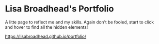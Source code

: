 # Lisa Broadhead's Portfolio

A litte page to reflect me and my skills. Again don't be fooled, start to click and hover to find all the hidden elements!

https://lisabroadhead.github.io/portfolio/
